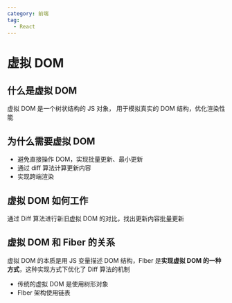 ```yaml
---
category: 前端
tag:
  - React
---
```


# 虚拟 DOM

## 什么是虚拟 DOM

虚拟 DOM 是一个树状结构的 JS 对象， 用于模拟真实的 DOM 结构，优化渲染性能

## 为什么需要虚拟 DOM

- 避免直接操作 DOM，实现批量更新、最小更新
- 通过 diff 算法计算更新内容
- 实现跨端渲染

## 虚拟 DOM 如何工作

通过 Diff 算法进行新旧虚拟 DOM 的对比，找出更新内容批量更新

## 虚拟 DOM 和 Fiber 的关系

虚拟 DOM 的本质是用 JS 变量描述 DOM 结构，FIber 是**实现虚拟 DOM 的一种方式**，这种实现方式下优化了 Diff 算法的机制

- 传统的虚拟 DOM 是使用树形对象
- FIber 架构使用链表

